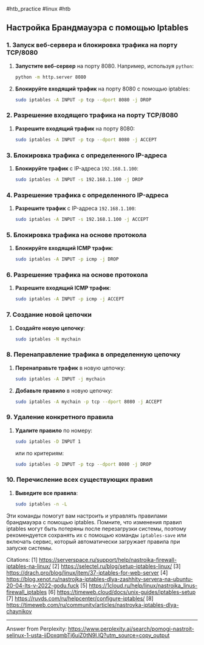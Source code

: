 #htb_practiсe #linux #htb

## Настройка Брандмауэра с помощью Iptables

### 1. Запуск веб-сервера и блокировка трафика на порту TCP/8080

1. **Запустите веб-сервер** на порту 8080. Например, используя `python`:
   ```bash
   python -m http.server 8080
   ```

2. **Блокируйте входящий трафик** на порту 8080 с помощью iptables:
   ```bash
   sudo iptables -A INPUT -p tcp --dport 8080 -j DROP
   ```

### 2. Разрешение входящего трафика на порту TCP/8080

1. **Разрешите входящий трафик** на порту 8080:
   ```bash
   sudo iptables -A INPUT -p tcp --dport 8080 -j ACCEPT
   ```

### 3. Блокировка трафика с определенного IP-адреса

1. **Блокируйте трафик** с IP-адреса `192.168.1.100`:
   ```bash
   sudo iptables -A INPUT -s 192.168.1.100 -j DROP
   ```

### 4. Разрешение трафика с определенного IP-адреса

1. **Разрешите трафик** с IP-адреса `192.168.1.100`:
   ```bash
   sudo iptables -A INPUT -s 192.168.1.100 -j ACCEPT
   ```

### 5. Блокировка трафика на основе протокола

1. **Блокируйте входящий ICMP трафик**:
   ```bash
   sudo iptables -A INPUT -p icmp -j DROP
   ```

### 6. Разрешение трафика на основе протокола

1. **Разрешите входящий ICMP трафик**:
   ```bash
   sudo iptables -A INPUT -p icmp -j ACCEPT
   ```

### 7. Создание новой цепочки

1. **Создайте новую цепочку**:
   ```bash
   sudo iptables -N mychain
   ```

### 8. Перенаправление трафика в определенную цепочку

1. **Перенаправьте трафик** в новую цепочку:
   ```bash
   sudo iptables -A INPUT -j mychain
   ```

2. **Добавьте правило** в новую цепочку:
   ```bash
   sudo iptables -A mychain -p tcp --dport 8080 -j ACCEPT
   ```

### 9. Удаление конкретного правила

1. **Удалите правило** по номеру:
   ```bash
   sudo iptables -D INPUT 1
   ```

   или по критериям:
   ```bash
   sudo iptables -D INPUT -p tcp --dport 8080 -j DROP
   ```

### 10. Перечисление всех существующих правил

1. **Выведите все правила**:
   ```bash
   sudo iptables -n -L
   ```

Эти команды помогут вам настроить и управлять правилами брандмауэра с помощью iptables. Помните, что изменения правил iptables могут быть потеряны после перезагрузки системы, поэтому рекомендуется сохранять их с помощью команды `iptables-save` или включать сервис, который автоматически загружает правила при запуске системы.

Citations:
[1] https://serverspace.ru/support/help/nastroika-firewall-iptables-na-linux/
[2] https://selectel.ru/blog/setup-iptables-linux/
[3] https://drach.pro/blog/linux/item/37-iptables-for-web-server
[4] https://blog.xenot.ru/nastrojka-iptables-dlya-zashhity-servera-na-ubuntu-20-04-lts-v-2022-godu.fuck
[5] https://1cloud.ru/help/linux/nastrojka_linus-firewall_iptables
[6] https://timeweb.cloud/docs/unix-guides/iptables-setup
[7] https://ruvds.com/ru/helpcenter/configure-iptables/
[8] https://timeweb.com/ru/community/articles/nastroyka-iptables-dlya-chaynikov

---
Answer from Perplexity: https://www.perplexity.ai/search/pomogi-nastroit-selinux-1-usta-ijDoxqmbTj6uiZ0tN9I.lQ?utm_source=copy_output